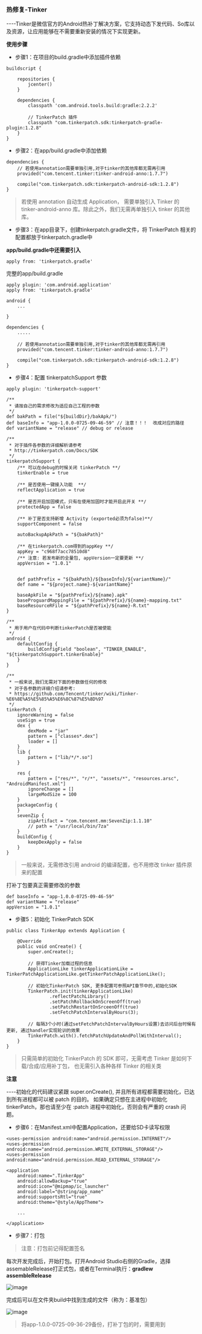 ### 热修复-Tinker

----Tinker是微信官方的Android热补丁解决方案，它支持动态下发代码、So库以及资源，让应用能够在不需要重新安装的情况下实现更新。

**使用步骤**

- 步骤1：在项目的build.gradle中添加插件依赖
```
buildscript {

    repositories {
        jcenter()
    }
    
    dependencies {
        classpath 'com.android.tools.build:gradle:2.2.2'

        // TinkerPatch 插件
        classpath "com.tinkerpatch.sdk:tinkerpatch-gradle-plugin:1.2.8"
    }
}
```

- 步骤2：在app/build.gradle中添加依赖

```
dependencies {
    // 若使用annotation需要单独引用,对于tinker的其他库都无需再引用
    provided("com.tencent.tinker:tinker-android-anno:1.7.7")

    compile("com.tinkerpatch.sdk:tinkerpatch-android-sdk:1.2.8")
}
```
> 若使用 annotation 自动生成 Application， 需要单独引入 Tinker 的 tinker-android-anno 库。除此之外，我们无需再单独引入 tinker 的其他库。


- 步骤3：在app目录下，创建tinkerpatch.gradle文件，将 TinkerPatch 相关的配置都放于tinkerpatch.gradle中

**app/build.gradle中还需要引入**
```
apply from: 'tinkerpatch.gradle'
```

完整的app/build.gradle

```
apply plugin: 'com.android.application' 
apply from: 'tinkerpatch.gradle' 

android { 
    ... 
    
} 

dependencies { 
    ..... 
    
    // 若使用annotation需要单独引用,对于tinker的其他库都无需再引用 
    provided("com.tencent.tinker:tinker-android-anno:1.7.7") 
    
    compile("com.tinkerpatch.sdk:tinkerpatch-android-sdk:1.2.8")
}
```

- 步骤4：配置 tinkerpatchSupport 参数
```
apply plugin: 'tinkerpatch-support'

/**
 * 请按自己的需求修改为适应自己工程的参数
 */
def bakPath = file("${buildDir}/bakApk/")
def baseInfo = "app-1.0.0-0725-09-46-59" // 注意！！！  改成对应的路径
def variantName = "release" // debug or release

/**
 * 对于插件各参数的详细解析请参考
 * http://tinkerpatch.com/Docs/SDK
 */
tinkerpatchSupport {
    /** 可以在debug的时候关闭 tinkerPatch **/
    tinkerEnable = true

    /** 是否使用一键接入功能  **/
    reflectApplication = true

    /** 是否开启加固模式，只有在使用加固时才能开启此开关 **/
    protectedApp = false

    /** 补丁是否支持新增 Activity (exported必须为false)**/
    supportComponent = false

    autoBackupApkPath = "${bakPath}"

    /** 在tinkerpatch.com得到的appKey **/
    appKey = "c968f7acc78510d8"
    /** 注意: 若发布新的全量包, appVersion一定要更新 **/
    appVersion = "1.0.1"


    def pathPrefix = "${bakPath}/${baseInfo}/${variantName}/"
    def name = "${project.name}-${variantName}"

    baseApkFile = "${pathPrefix}/${name}.apk"
    baseProguardMappingFile = "${pathPrefix}/${name}-mapping.txt"
    baseResourceRFile = "${pathPrefix}/${name}-R.txt"
}

/**
 * 用于用户在代码中判断tinkerPatch是否被使能
 */
android {
    defaultConfig {
        buildConfigField "boolean", "TINKER_ENABLE", "${tinkerpatchSupport.tinkerEnable}"
    }
}

/**
 * 一般来说,我们无需对下面的参数做任何的修改
 * 对于各参数的详细介绍请参考:
 * https://github.com/Tencent/tinker/wiki/Tinker-%E6%8E%A5%E5%85%A5%E6%8C%87%E5%8D%97
 */
tinkerPatch {
    ignoreWarning = false
    useSign = true
    dex {
        dexMode = "jar"
        pattern = ["classes*.dex"]
        loader = []
    }
    lib {
        pattern = ["lib/*/*.so"]
    }

    res {
        pattern = ["res/*", "r/*", "assets/*", "resources.arsc", "AndroidManifest.xml"]
        ignoreChange = []
        largeModSize = 100
    }
    packageConfig {
    }
    sevenZip {
        zipArtifact = "com.tencent.mm:SevenZip:1.1.10"
        // path = "/usr/local/bin/7za"
    }
    buildConfig {
        keepDexApply = false
    }
}
```

> 一般来说，无需修改引用 android 的编译配置，也不用修改 tinker 插件原来的配置

打补丁包要真正需要修改的参数
```
def baseInfo = "app-1.0.0-0725-09-46-59"
def variantName = "release" 
appVersion = "1.0.1"
```

- 步骤5：初始化 TinkerPatch SDK
```
public class TinkerApp extends Application {

    @Override
    public void onCreate() {
        super.onCreate();

        // 获得Tinker加载过程的信息
        ApplicationLike tinkerApplicationLike = TinkerPatchApplicationLike.getTinkerPatchApplicationLike();

        // 初始化TinkerPatch SDK, 更多配置可参照API章节中的,初始化SDK
        TinkerPatch.init(tinkerApplicationLike)
                .reflectPatchLibrary()
                .setPatchRollbackOnScreenOff(true)
                .setPatchRestartOnSrceenOff(true)
                .setFetchPatchIntervalByHours(3);

        // 每隔3个小时(通过setFetchPatchIntervalByHours设置)去访问后台时候有更新, 通过handler实现轮训的效果
        TinkerPatch.with().fetchPatchUpdateAndPollWithInterval();
    }
}
```

> 只需简单的初始化 TinkerPatch 的 SDK 即可，无需考虑 Tinker 是如何下载/合成/应用补丁包， 也无需引入各种各样 Tinker 的相关类

**注意**

----初始化的代码建议紧跟 super.onCreate(), 并且所有进程都需要初始化，已达到所有进程都可以被 patch 的目的。
如果确定只想在主进程中初始化 tinkerPatch，那也请至少在 :patch 进程中初始化，否则会有严重的 crash 问题。

- 步骤6：在Manifest.xml中配置Application，还要给SD卡读写权限
```
<uses-permission android:name="android.permission.INTERNET"/>
<uses-permission android:name="android.permission.WRITE_EXTERNAL_STORAGE"/>
<uses-permission android:name="android.permission.READ_EXTERNAL_STORAGE"/>

<application
    android:name=".TinkerApp"
    android:allowBackup="true"
    android:icon="@mipmap/ic_launcher"
    android:label="@string/app_name"
    android:supportsRtl="true"
    android:theme="@style/AppTheme">

    ...

</application>
```

- 步骤7：打包

> 注意：打包前记得配置签名

每次开发完成后，开始打包。打开Android Studio右侧的Gradle，选择assemableRelease打正式包，或者在Terminal执行：**gradlew assembleRelease**

![image](https://github.com/zhaoqingyue/Tinker/blob/master/img/gradle0.png)

完成后可以在文件夹build中找到生成的文件（称为：基准包）

![image](https://github.com/zhaoqingyue/Tinker/blob/master/img/gradle1.png)

> 将app-1.0.0-0725-09-36-29备份，打补丁包的时，需要用到